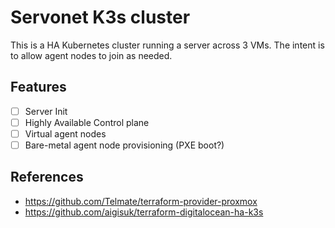 # Servonet K3s cluster

This is a HA Kubernetes cluster running a server across 3 VMs. The intent is to allow agent nodes to join as needed.

## Features

- [ ] Server Init
- [ ] Highly Available Control plane
- [ ] Virtual agent nodes
- [ ] Bare-metal agent node provisioning (PXE boot?)

## References

- https://github.com/Telmate/terraform-provider-proxmox
- https://github.com/aigisuk/terraform-digitalocean-ha-k3s
